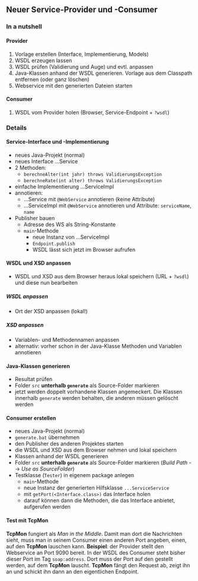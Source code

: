 ## Neuer Service-Provider und -Consumer
### In a nutshell
#### Provider
 1. Vorlage erstellen (Interface, Implementierung, Models)
 2. WSDL erzeugen lassen
 3. WSDL prüfen (Validierung und Auge) und evtl. anpassen
 4. Java-Klassen anhand der WSDL generieren. Vorlage aus dem Classpath entfernen (oder ganz löschen)
 5. Webservice mit den generierten Dateien starten

#### Consumer
 1. WSDL vom Provider holen (Browser, Service-Endpoint + `?wsdl`)

### Details
#### Service-Interface und -Implementierung
 - neues Java-Projekt (normal)
 - neues Interface ...Service
 - 2 Methoden:
	 - `berechneAlter(int jahr) throws ValidierungsException`
	 - `berechneRate(int alter) throws ValidierungsException` 
 - einfache Implementierung ...ServiceImpl
 - annotieren:
	 - ...Service mit `@WebService` annotieren (keine Attribute)
	 - ...ServiceImpl mit `@WebService` annotieren und Attribute: `serviceName`, `name`
 - Publisher bauen
	 - Adresse des WS als String-Konstante
	 - `main`-Methode
		 - 	neue Instanz von ...ServiceImpl
		 - `Endpoint.publish`
		 - WSDL lässt sich jetzt im Browser aufrufen

#### WSDL und XSD anpassen
 - WSDL und XSD aus dem Browser heraus lokal speichern (URL + `?wsdl`) und diese nun bearbeiten

##### WSDL anpassen
 - Ort der XSD anpassen (lokal!)

##### XSD anpassen
 - Variablen- und Methodennamen anpassen
 - alternativ: vorher schon in der Java-Klasse Methoden und Variablen annotieren

#### Java-Klassen generieren
 - Resultat prüfen
 - Folder `src` **unterhalb `generate`** als Source-Folder markieren
 - jetzt werden doppelt vorhandene Klassen angemeckert. Die Klassen innerhalb `generate` werden behalten, die anderen müssen gelöscht werden

#### Consumer erstellen
 - neues Java-Projekt (normal)
 - `generate.bat` übernehmen
 - den Publisher des anderen Projektes starten
 - die WSDL und XSD aus dem Browser nehmen und lokal speichern
 - Klassen anhand der WSDL generieren
 - Folder `src` **unterhalb `generate`** als Source-Folder markieren (*Build Path* --> *Use as SourceFolder*)
 - Testklasse (`Tester`) in eigenem package anlegen
	 - `main`-Methode
	 - neue Instanz der generierten Hilfsklasse `...ServiceService`
	 - mit `getPort(<Interface.class>)` das Interface holen
	 - darauf können dann die Methoden, die das Interface anbietet, aufgerufen werden

#### Test mit TcpMon
**TcpMon** fungiert als *Man in the Middle*. Damit man dort die Nachrichten sieht, muss man in seinem Consumer einen anderen Port angeben, einen, auf den **TcpMon** lauschen kann.
__Beispiel__: der Provider stellt den Webservice an Port 9090 bereit. In der WSDL des Consumer steht bisher dieser Port im Tag `soap:address`.  Dort muss der Port auf den gestellt werden, auf dem **TcpMon** lauscht. **TcpMon** fängt den Request ab, zeigt ihn an und schickt ihn dann an den eigentlichen Endpoint.

